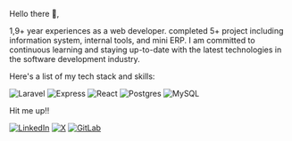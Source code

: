 Hello there 👋,

1,9+ year experiences as a web developer. completed 5+ project including information system, internal tools, and mini ERP. I am committed to continuous learning and staying up-to-date with the latest technologies in the software development industry.

Here's a list of my tech stack and skills:

![Laravel](https://img.shields.io/badge/Laravel-FF2D20?style=for-the-badge&logo=laravel&logoColor=white)
![Express](https://img.shields.io/badge/Express.js-000000?style=for-the-badge&logo=express&logoColor=white)
![React](https://img.shields.io/badge/React-089cc4?style=for-the-badge&logo=react&logoColor=white)
![Postgres](https://img.shields.io/badge/PostgreSQL-4169E1?style=for-the-badge&logo=postgresql&logoColor=white)
![MySQL](https://img.shields.io/badge/MySQL-4479A1?style=for-the-badge&logo=mysql&logoColor=white)

Hit me up!!

[![LinkedIn](https://img.shields.io/badge/LinkedIn-%230077B5.svg?style=for-the-badge&logo=linkedin&logoColor=white)](https://www.linkedin.com/in/dimasgda)
[![X](https://img.shields.io/badge/-000000.svg?style=for-the-badge&logo=x&logoColor=white)](https://x.com/dimasgda)
[![GitLab](https://img.shields.io/badge/GitLab-FF2D20?style=for-the-badge&logo=gitlab&logoColor=white)](https://gitlab.com/ddim03)
